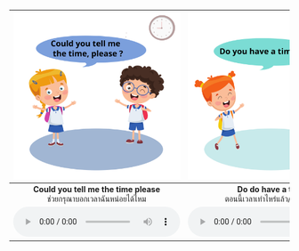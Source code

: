 <div class="carrousel">


|![](/media/img/time__Could&#x20;you&#x20;tell&#x20;me&#x20;the&#x20;time&#x20;please.svg)|![](/media/img/time__Do&#x20;do&#x20;have&#x20;a&#x20;time.svg)|![](/media/img/time__Excuse&#x20;me!&#x20;What&#x20;time&#x20;is&#x20;it.svg)|
| :----: | :----: | :----: |
|**Could you tell me the time please**<br>ช่วยกรุณาบอกเวลาฉันหน่อยได้ไหม|**Do do have a time**<br>ตอนนี้เวลาเท่าไหร่แล้ว/กี่โมงแล้ว|**Excuse me! What time is it**<br>ขอโทษนะครับ/คะ ตอนนี้กี่โมงแล้ว|
|![](/media/audio/Could&#x20;you&#x20;tell&#x20;me&#x20;the&#x20;time&#x20;please.mp3)|![](/media/audio/Do&#x20;do&#x20;have&#x20;a&#x20;time.mp3)|![](/media/audio/Excuse&#x20;me!&#x20;What&#x20;time&#x20;is&#x20;it.mp3)|

</div>

